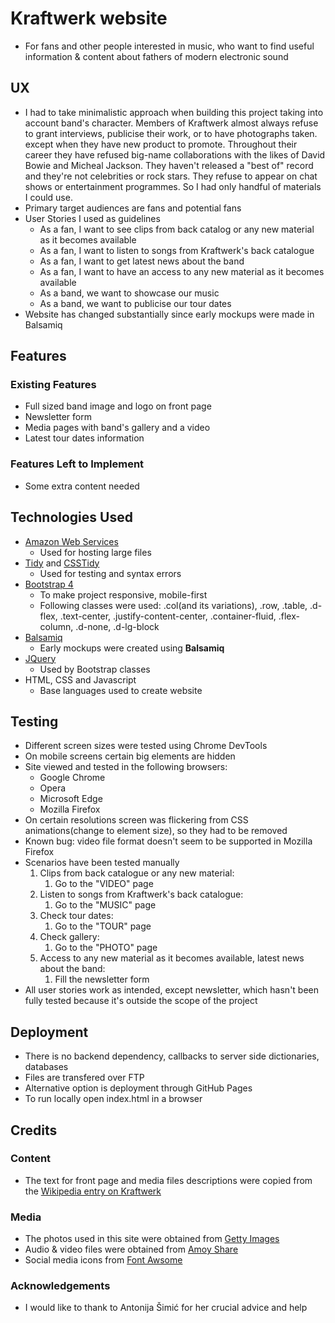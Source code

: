 # Kraftwerk website
- For fans and other people interested in music, who want to find useful information & content about fathers of modern electronic sound
 
## UX
- I had to take minimalistic approach when building this project taking into account band's character. Members of Kraftwerk almost always refuse to grant interviews, publicise their work, or to have photographs taken. except when they have new product to promote. Throughout their career they have refused big-name collaborations with the likes of David Bowie and Micheal Jackson. They haven't released a "best of" record and they're not celebrities or rock stars. They refuse to appear on chat shows or entertainment programmes. So I had only handful of materials I could use.
- Primary target audiences are fans and potential fans
- User Stories I used as guidelines
  - As a fan, I want to see clips from back catalog or any new material as it becomes available
  - As a fan, I want to listen to songs from Kraftwerk's back catalogue
  - As a fan, I want to get latest news about the band
  - As a fan, I want to have an access to any new material as it becomes available
  - As a band, we want to showcase our music
  - As a band, we want to publicise our tour dates
- Website has changed substantially since early mockups were made in Balsamiq

## Features
 
### Existing Features
- Full sized band image and logo on front page
- Newsletter form
- Media pages with band's gallery and a video
- Latest tour dates information

### Features Left to Implement
- Some extra content needed

## Technologies Used
- [Amazon Web Services](https://aws.amazon.com/)
    - Used for hosting large files 
- [Tidy](http://tidy.sourceforge.net/) and [CSSTidy](https://sourceforge.net/projects/csstidy/)
    - Used for testing and syntax errors
- [Bootstrap 4](https://getbootstrap.com/)
    - To make project responsive, mobile-first
    - Following classes were used: .col(and its variations), .row, .table, .d-flex, .text-center, .justify-content-center, .container-fluid, .flex-column, .d-none, .d-lg-block
- [Balsamiq](https://balsamiq.com/)
    - Early mockups were created using **Balsamiq**
- [JQuery](https://jquery.com)
    - Used by Bootstrap classes
- HTML, CSS and Javascript
    - Base languages used to create website


## Testing
- Different screen sizes were tested using Chrome DevTools
- On mobile screens certain big elements are hidden 
- Site viewed and tested in the following browsers:
  - Google Chrome
  - Opera
  - Microsoft Edge
  - Mozilla Firefox
- On certain resolutions screen was flickering from CSS animations(change to element size), so they had to be removed
- Known bug: video file format doesn't seem to be supported in Mozilla Firefox
- Scenarios have been tested manually
   1. Clips from back catalogue or any new material:
        1. Go to the "VIDEO" page
   1. Listen to songs from Kraftwerk's back catalogue:
        1. Go to the "MUSIC" page
   1. Check tour dates:
        1. Go to the "TOUR" page
   1. Check gallery:
        1. Go to the "PHOTO" page
   1. Access to any new material as it becomes available, latest news about the band:
        1. Fill the newsletter form
- All user stories work as intended, except newsletter, which hasn't been fully tested because it's outside the scope of the project

## Deployment
- There is no backend dependency, callbacks to server side dictionaries, databases
- Files are transfered over FTP
- Alternative option is deployment through GitHub Pages
- To run locally open index.html in a browser

## Credits

### Content
- The text for front page and media files descriptions were copied from the [Wikipedia entry on Kraftwerk](https://en.wikipedia.org/wiki/Kraftwerk)

### Media
- The photos used in this site were obtained from [Getty Images](https://www.gettyimages.co.uk/)
- Audio & video files were obtained from [Amoy Share](https://www.amoyshare.com/)
- Social media icons from [Font Awsome](https://fontawesome.com/)

### Acknowledgements

- I would like to thank to Antonija Šimić for her crucial advice and help
